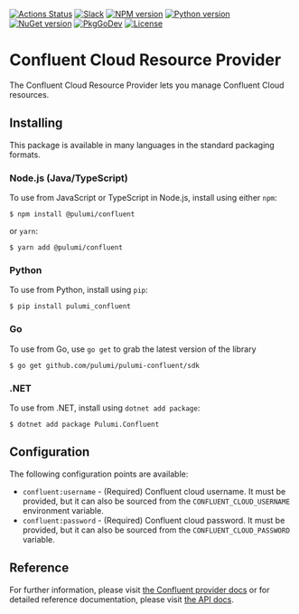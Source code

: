 [![Actions Status](https://github.com/pulumi/pulumi-confluent/workflows/master/badge.svg)](https://github.com/pulumi/pulumi-confluent/actions)
[![Slack](http://www.pulumi.com/images/docs/badges/slack.svg)](https://slack.pulumi.com)
[![NPM version](https://badge.fury.io/js/%40pulumi%2Fconfluent.svg)](https://www.npmjs.com/package/@pulumi/confluent)
[![Python version](https://badge.fury.io/py/pulumi-confluent.svg)](https://pypi.org/project/pulumi-confluent)
[![NuGet version](https://badge.fury.io/nu/pulumi.confluent.svg)](https://badge.fury.io/nu/pulumi.confluent)
[![PkgGoDev](https://pkg.go.dev/badge/github.com/pulumi/pulumi-confluent/sdk/go)](https://pkg.go.dev/github.com/pulumi/pulumi-confluent/sdk/go)
[![License](https://img.shields.io/npm/l/%40pulumi%2Fpulumi.svg)](https://github.com/pulumi/pulumi-confluent/blob/master/LICENSE)

# Confluent Cloud Resource Provider

The Confluent Cloud Resource Provider lets you manage Confluent Cloud resources.

## Installing

This package is available in many languages in the standard packaging formats.

### Node.js (Java/TypeScript)

To use from JavaScript or TypeScript in Node.js, install using either `npm`:

    $ npm install @pulumi/confluent

or `yarn`:

    $ yarn add @pulumi/confluent

### Python

To use from Python, install using `pip`:

    $ pip install pulumi_confluent

### Go

To use from Go, use `go get` to grab the latest version of the library

    $ go get github.com/pulumi/pulumi-confluent/sdk

### .NET

To use from .NET, install using `dotnet add package`:

    $ dotnet add package Pulumi.Confluent

## Configuration

The following configuration points are available:

- `confluent:username` - (Required) Confluent cloud username. It must be provided, but it can also be sourced
  from the `CONFLUENT_CLOUD_USERNAME` environment variable.
- `confluent:password` - (Required) Confluent cloud password. It must be provided, but it can also be
  sourced from the `CONFLUENT_CLOUD_PASSWORD` variable.

## Reference

For further information, please visit [the Confluent provider docs](https://www.pulumi.com/docs/intro/cloud-providers/confluent)
or for detailed reference documentation, please visit [the API docs](https://www.pulumi.com/docs/reference/pkg/confluent).
